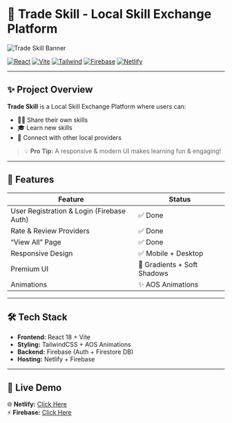 # 🌟 Trade Skill - Local Skill Exchange Platform

![Trade Skill Banner](https://img.shields.io/badge/Trade_Skill-🔥Premium-blueviolet)

[![React](https://img.shields.io/badge/React-18.2.0-blue?logo=react&logoColor=white)](https://reactjs.org/)
[![Vite](https://img.shields.io/badge/Vite-5.0.0-brightgreen?logo=vite&logoColor=white)](https://vitejs.dev/)
[![Tailwind](https://img.shields.io/badge/TailwindCSS-3.3.3-skyblue?logo=tailwindcss&logoColor=white)](https://tailwindcss.com/)
[![Firebase](https://img.shields.io/badge/Firebase-Auth%2FDB-orange?logo=firebase&logoColor=white)](https://firebase.google.com/)
[![Netlify](https://img.shields.io/badge/Netlify-Deploy-success?logo=netlify&logoColor=white)](https://www.netlify.com/)

---

## ✨ Project Overview

**Trade Skill** is a Local Skill Exchange Platform where users can:

- 🧑‍🏫 Share their own skills
- 🎓 Learn new skills
- 🤝 Connect with other local providers

> 💡 **Pro Tip:** A responsive & modern UI makes learning fun & engaging!

---

## 🎯 Features

| Feature                                   | Status                      |
| ----------------------------------------- | --------------------------- |
| User Registration & Login (Firebase Auth) | ✅ Done                     |
| Rate & Review Providers                   | ✅ Done                     |
| “View All” Page                           | ✅ Done                     |
| Responsive Design                         | ✅ Mobile + Desktop         |
| Premium UI                                | 🎨 Gradients + Soft Shadows |
| Animations                                | ✨ AOS Animations           |

---

## 🛠 Tech Stack

- **Frontend:** React 18 + Vite
- **Styling:** TailwindCSS + AOS Animations
- **Backend:** Firebase (Auth + Firestore DB)
- **Hosting:** Netlify + Firebase

---

## 🚀 Live Demo

🌐 **Netlify:** [Click Here](trade-skill-project.netlify.app)  
⚡ **Firebase:** [Click Here](https://trade-skill-1bcab.web.app)
